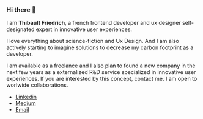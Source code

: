 ### Hi there 👋

I am **Thibault Friedrich**, a french frontend developer and ux designer
self-designated expert in innovative user experiences.

I love everything about science-fiction and Ux Design. And I am also actively starting to
imagine solutions to decrease my carbon footprint as a developer.

I am available as a freelance and I also plan to found a new company in the next
few years as a externalized R&D service specialized in innovative user
experiences. If you are interested by this concept, contact me. I am open to
worlwide collaborations.

- [Linkedin](https://www.linkedin.com/in/thibault-friedrich/)
- [Medium](https://medium.com/@Daneel_Olivaw)
- [Email](mailto:thibault.friedrich@gmail.com)
